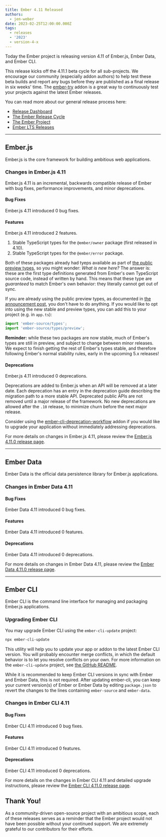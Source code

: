 ```yaml
---
title: Ember 4.11 Released
authors:
  - jen-weber
date: 2023-02-25T12:00:00.000Z
tags:
  - releases
  - '2023'
  - version-4-x
---
```


Today the Ember project is releasing version 4.11 of Ember.js, Ember Data, and Ember CLI. <!-- Block start: Uncomment if an LTS candidate --><!--This release of Ember.js is an LTS (Long Term Support) candidate. LTS candidates prioritize stability over the addition of new features, and have an extended support schedule.--><!-- Block end -->

This release kicks off the 4.11.1 beta cycle for all sub-projects. We encourage our community (especially addon authors) to help test these beta builds and report any bugs before they are published as a final release in six weeks' time. The [ember-try](https://github.com/ember-cli/ember-try) addon is a great way to continuously test your projects against the latest Ember releases.

You can read more about our general release process here:

- [Release Dashboard](http://emberjs.com/releases/)
- [The Ember Release Cycle](https://blog.emberjs.com/new-ember-release-process/)
- [The Ember Project](https://blog.emberjs.com/ember-project-at-2-0/)
- [Ember LTS Releases](https://blog.emberjs.com/announcing-embers-first-lts/)

---

## Ember.js

Ember.js is the core framework for building ambitious web applications.

### Changes in Ember.js 4.11

Ember.js 4.11 is an incremental, backwards compatible release of Ember with bug fixes, performance improvements, and minor deprecations.

#### Bug Fixes

Ember.js 4.11 introduced 0 bug fixes.

#### Features

Ember.js 4.11 introduced 2 features.

1. Stable TypeScript types for the `@ember/owner` package (first released in 4.10).
2. Stable TypeScript types for the `@ember/error` package.

Both of these packages already had tyeps available as part of [the public preview types](https://blog.emberjs.com/announcing-official-typescript-types-public-preview/), so you might wonder: _What is new here?_ The answer is: these are the first type definitions generated from Ember's own TypeScript source code, instead of written by hand. This means that these type are _guaranteed_ to match Ember's own behavior: they literally cannot get out of sync.

If you are already using the public preview types, as documented in [the announcement post](https://blog.emberjs.com/announcing-official-typescript-types-public-preview/), you don't have to do anything. If you would like to opt into using the new stable and preview types, you can add this to your project (e.g. in `app.ts`):

```ts
import 'ember-source/types';
import 'ember-source/types/preview';
```

**Reminder:** while these two packages are now stable, much of Ember's types are still in preview, and subject to change between minor releases. We expect to finish getting the rest of Ember's types stable, and therefore following Ember's normal stability rules, early in the upcoming 5.x releases!

#### Deprecations

Ember.js 4.11 introduced 0 deprecations.

<!-- Block start: If there were no deprecations, remove this block -->

Deprecations are added to Ember.js when an API will be removed at a later date. Each deprecation has an entry in the deprecation guide describing the migration path to a more stable API. Deprecated public APIs are not removed until a major release of the framework. No new deprecations are allowed after the `.10` release, to minimize churn before the next major release.

Consider using the [ember-cli-deprecation-workflow](https://github.com/mixonic/ember-cli-deprecation-workflow) addon if you would like to upgrade your application without immediately addressing deprecations.

<!-- Block end -->

For more details on changes in Ember.js 4.11, please review the [Ember.js 4.11.0 release page](https://github.com/emberjs/ember.js/releases/tag/vVER.0).

---

## Ember Data

Ember Data is the official data persistence library for Ember.js applications.

### Changes in Ember Data 4.11

#### Bug Fixes

Ember Data 4.11 introduced 0 bug fixes.

#### Features

Ember Data 4.11 introduced 0 features.

#### Deprecations

Ember Data 4.11 introduced 0 deprecations.

For more details on changes in Ember Data 4.11, please review the
[Ember Data 4.11.0 release page](https://github.com/emberjs/data/releases/tag/vVER.0).

---

## Ember CLI

Ember CLI is the command line interface for managing and packaging Ember.js applications.

### Upgrading Ember CLI

You may upgrade Ember CLI using the `ember-cli-update` project:

```bash
npx ember-cli-update
```

This utility will help you to update your app or addon to the latest Ember CLI version. You will probably encounter merge conflicts, in which the default behavior is to let you resolve conflicts on your own. For more information on the `ember-cli-update` project, see [the GitHub README](https://github.com/ember-cli/ember-cli-update).

While it is recommended to keep Ember CLI versions in sync with Ember and Ember Data, this is not required. After updating ember-cli, you can keep your current version(s) of Ember or Ember Data by editing `package.json` to revert the changes to the lines containing `ember-source` and `ember-data`.

### Changes in Ember CLI 4.11

#### Bug Fixes

Ember CLI 4.11 introduced 0 bug fixes.

#### Features

Ember CLI 4.11 introduced 0 features.

#### Deprecations

Ember CLI 4.11 introduced 0 deprecations.

For more details on the changes in Ember CLI 4.11 and detailed upgrade
instructions, please review the [Ember CLI 4.11.0 release page](https://github.com/ember-cli/ember-cli/releases/tag/vVER.0).

## Thank You!

As a community-driven open-source project with an ambitious scope, each of these releases serves as a reminder that the Ember project would not have been possible without your continued support. We are extremely grateful to our contributors for their efforts.
